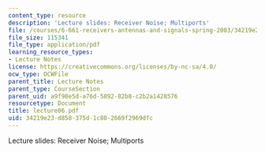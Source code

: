 ```yaml
---
content_type: resource
description: 'Lecture slides: Receiver Noise; Multiports'
file: /courses/6-661-receivers-antennas-and-signals-spring-2003/34219e23d858375d1c802669f2969dfc_lecture06.pdf
file_size: 115341
file_type: application/pdf
learning_resource_types:
- Lecture Notes
license: https://creativecommons.org/licenses/by-nc-sa/4.0/
ocw_type: OCWFile
parent_title: Lecture Notes
parent_type: CourseSection
parent_uid: a9f98e5d-a76d-5892-82b8-c2b2a1428576
resourcetype: Document
title: lecture06.pdf
uid: 34219e23-d858-375d-1c80-2669f2969dfc
---
```

Lecture slides: Receiver Noise; Multiports